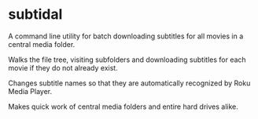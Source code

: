# subtidal

A command line utility for batch downloading subtitles for all movies in a central media folder.

Walks the file tree, visiting subfolders and downloading subtitles for each movie if they do not already exist.

Changes subtitle names so that they are automatically recognized by Roku Media Player.

Makes quick work of central media folders and entire hard drives alike.

